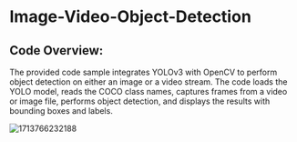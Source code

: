 # Image-Video-Object-Detection

## Code Overview:
The provided code sample integrates YOLOv3 with OpenCV to perform object detection on either an image or a video stream.
The code loads the YOLO model, reads the COCO class names, captures frames from a video or image file, performs object detection, and displays the results with bounding boxes and labels.

![1713766232188](https://github.com/user-attachments/assets/a798ffd4-ed65-421c-8c65-ab85288d300e)



